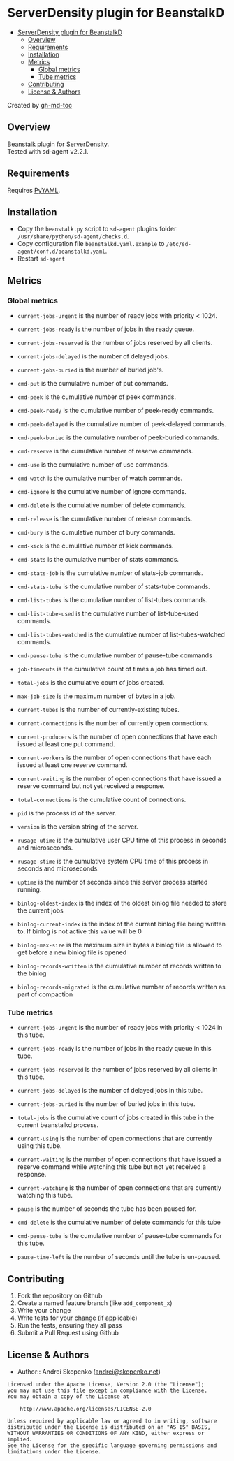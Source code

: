 # ServerDensity plugin for BeanstalkD


   * [ServerDensity plugin for BeanstalkD](#serverdensity-plugin-for-beanstalkd)
      * [Overview](#overview)
      * [Requirements](#requirements)
      * [Installation](#installation)
      * [Metrics](#metrics)
         * [Global metrics](#global-metrics)
         * [Tube metrics](#tube-metrics)
      * [Contributing](#contributing)
      * [License &amp; Authors](#license--authors)

Created by [gh-md-toc](https://github.com/ekalinin/github-markdown-toc)

## Overview

[Beanstalk](https://beanstalkd.github.io/) plugin for [ServerDensity](http://serverdensity.io).   
Tested with sd-agent v2.2.1.

## Requirements

Requires [PyYAML](http://pyyaml.org/).

## Installation

* Copy the `beanstalk.py` script to `sd-agent` plugins folder `/usr/share/python/sd-agent/checks.d`.   
* Copy configuration file `beanstalkd.yaml.example` to `/etc/sd-agent/conf.d/beanstalkd.yaml`.
* Restart `sd-agent`

## Metrics

### Global metrics

* `current-jobs-urgent` is the number of ready jobs with priority < 1024.

* `current-jobs-ready` is the number of jobs in the ready queue.

* `current-jobs-reserved` is the number of jobs reserved by all clients.

* `current-jobs-delayed` is the number of delayed jobs.

* `current-jobs-buried` is the number of buried job's.

* `cmd-put` is the cumulative number of put commands.

* `cmd-peek` is the cumulative number of peek commands.

* `cmd-peek-ready` is the cumulative number of peek-ready commands.

* `cmd-peek-delayed` is the cumulative number of peek-delayed commands.

* `cmd-peek-buried` is the cumulative number of peek-buried commands.

* `cmd-reserve` is the cumulative number of reserve commands.

* `cmd-use` is the cumulative number of use commands.

* `cmd-watch` is the cumulative number of watch commands.

* `cmd-ignore` is the cumulative number of ignore commands.

* `cmd-delete` is the cumulative number of delete commands.

* `cmd-release` is the cumulative number of release commands.

* `cmd-bury` is the cumulative number of bury commands.

* `cmd-kick` is the cumulative number of kick commands.

* `cmd-stats` is the cumulative number of stats commands.

* `cmd-stats-job` is the cumulative number of stats-job commands.

* `cmd-stats-tube` is the cumulative number of stats-tube commands.

* `cmd-list-tubes` is the cumulative number of list-tubes commands.

* `cmd-list-tube-used` is the cumulative number of list-tube-used commands.

* `cmd-list-tubes-watched` is the cumulative number of list-tubes-watched
commands.

* `cmd-pause-tube` is the cumulative number of pause-tube commands

* `job-timeouts` is the cumulative count of times a job has timed out.

* `total-jobs` is the cumulative count of jobs created.

* `max-job-size` is the maximum number of bytes in a job.

* `current-tubes` is the number of currently-existing tubes.

* `current-connections` is the number of currently open connections.

* `current-producers` is the number of open connections that have each
issued at least one put command.

* `current-workers` is the number of open connections that have each issued
at least one reserve command.

* `current-waiting` is the number of open connections that have issued a
reserve command but not yet received a response.

* `total-connections` is the cumulative count of connections.

* `pid` is the process id of the server.

* `version` is the version string of the server.

* `rusage-utime` is the cumulative user CPU time of this process in seconds
and microseconds.

* `rusage-stime` is the cumulative system CPU time of this process in
seconds and microseconds.

* `uptime` is the number of seconds since this server process started running.

* `binlog-oldest-index` is the index of the oldest binlog file needed to
store the current jobs

* `binlog-current-index` is the index of the current binlog file being
written to. If binlog is not active this value will be 0

* `binlog-max-size` is the maximum size in bytes a binlog file is allowed
to get before a new binlog file is opened

* `binlog-records-written` is the cumulative number of records written
to the binlog

* `binlog-records-migrated` is the cumulative number of records written
as part of compaction

### Tube metrics

* `current-jobs-urgent` is the number of ready jobs with priority < 1024 in
this tube.

* `current-jobs-ready` is the number of jobs in the ready queue in this tube.

* `current-jobs-reserved` is the number of jobs reserved by all clients in
this tube.

* `current-jobs-delayed` is the number of delayed jobs in this tube.

* `current-jobs-buried` is the number of buried jobs in this tube.

* `total-jobs` is the cumulative count of jobs created in this tube in
the current beanstalkd process.

* `current-using` is the number of open connections that are currently
using this tube.

* `current-waiting` is the number of open connections that have issued a
reserve command while watching this tube but not yet received a response.

* `current-watching` is the number of open connections that are currently
watching this tube.

* `pause` is the number of seconds the tube has been paused for.

* `cmd-delete` is the cumulative number of delete commands for this tube

* `cmd-pause-tube` is the cumulative number of pause-tube commands for this
tube.

* `pause-time-left` is the number of seconds until the tube is un-paused.


## Contributing
1. Fork the repository on Github
2. Create a named feature branch (like `add_component_x`)
3. Write your change
4. Write tests for your change (if applicable)
5. Run the tests, ensuring they all pass
6. Submit a Pull Request using Github

## License & Authors
* Author:: Andrei Skopenko (andrei@skopenko.net)

```text
Licensed under the Apache License, Version 2.0 (the "License");
you may not use this file except in compliance with the License.
You may obtain a copy of the License at

    http://www.apache.org/licenses/LICENSE-2.0

Unless required by applicable law or agreed to in writing, software
distributed under the License is distributed on an "AS IS" BASIS,
WITHOUT WARRANTIES OR CONDITIONS OF ANY KIND, either express or implied.
See the License for the specific language governing permissions and
limitations under the License.
```
